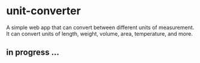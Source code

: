# unit-converter

A simple web app that can convert between different units of measurement. It can convert units of length, weight, volume, area, temperature, and more.

## in progress ...
